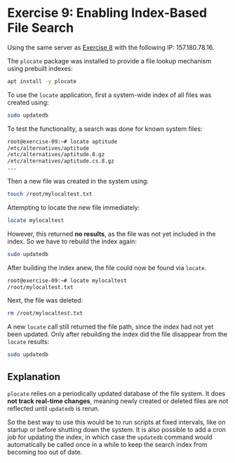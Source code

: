 # Exercise 9: Enabling Index-Based File Search

Using the same server as [Exercise 8](./exercise08.md) with the following IP: 157.180.78.16.

The `plocate` package was installed to provide a file lookup mechanism using prebuilt indexes:

```bash
apt install -y plocate
```

To use the `locate` application, first a system-wide index of all files was created using:

```bash
sudo updatedb
```

To test the functionality, a search was done for known system files:

```txt
root@exercise-09:~# locate aptitude
/etc/alternatives/aptitude
/etc/alternatives/aptitude.8.gz
/etc/alternatives/aptitude.cs.8.gz
...
```

Then a new file was created in the system using:

```bash
touch /root/mylocaltest.txt
```

Attempting to locate the new file immediately:

```bash
locate mylocaltest
```

However, this returned **no results**, as the file was not yet included in the index.
So we have to rebuild the index again:

```bash
sudo updatedb
```

After building the index anew, the file could now be found via `locate`.

```bash
root@exercise-09:~# locate mylocaltest
/root/mylocaltest.txt
```

Next, the file was deleted:

```bash
rm /root/mylocaltest.txt
```

A new `locate` call still returned the file path, since the index had not yet been updated.
Only after rebuilding the index did the file disappear from the `locate` results:

```bash
sudo updatedb
```

## Explanation

`plocate` relies on a periodically updated database of the file system.
It does **not track real-time changes**, meaning newly created or deleted files are not reflected until `updatedb` is rerun.

So the best way to use this would be to run scripts at fixed intervals, like on startup or before shutting down the system.
It is also possible to add a cron job for updating the index, in which case the `updatedb` command would automatically be called once in a while to keep the search index from becoming too out of date.
